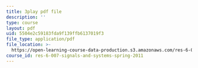 ```yaml
---
title: 3play pdf file
description: ''
type: course
layout: pdf
uid: 5504e2c59183fda9f139ffb6137019f3
file_type: application/pdf
file_location: >-
  https://open-learning-course-data-production.s3.amazonaws.com/res-6-007-signals-and-systems-spring-2011/5504e2c59183fda9f139ffb6137019f3_KJnAy6hzetw.pdf
course_id: res-6-007-signals-and-systems-spring-2011
---
```

